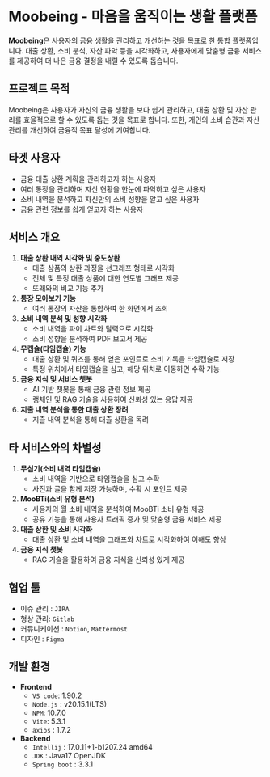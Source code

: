 # Moobeing - 마음을 움직이는 생활 플랫폼

**Moobeing**은 사용자의 금융 생활을 관리하고 개선하는 것을 목표로 한 통합 플랫폼입니다. 대출 상환, 소비 분석, 자산 파악 등을 시각화하고, 사용자에게 맞춤형 금융 서비스를 제공하여 더 나은 금융 결정을 내릴 수 있도록 돕습니다.

## 프로젝트 목적

Moobeing은 사용자가 자신의 금융 생활을 보다 쉽게 관리하고, 대출 상환 및 자산 관리를 효율적으로 할 수 있도록 돕는 것을 목표로 합니다. 또한, 개인의 소비 습관과 자산 관리를 개선하여 금융적 목표 달성에 기여합니다.

## 타겟 사용자

- 금융 대출 상환 계획을 관리하고자 하는 사용자
- 여러 통장을 관리하며 자산 현황을 한눈에 파악하고 싶은 사용자
- 소비 내역을 분석하고 자신만의 소비 성향을 알고 싶은 사용자
- 금융 관련 정보를 쉽게 얻고자 하는 사용자

## 서비스 개요

1. **대출 상환 내역 시각화 및 중도상환**
    - 대출 상품의 상환 과정을 선그래프 형태로 시각화
    - 전체 및 특정 대출 상품에 대한 연도별 그래프 제공
    - 또래와의 비교 기능 추가
2. **통장 모아보기 기능**
    - 여러 통장의 자산을 통합하여 한 화면에서 조회
3. **소비 내역 분석 및 성향 시각화**
    - 소비 내역을 파이 차트와 달력으로 시각화
    - 소비 성향을 분석하여 PDF 보고서 제공
4. **무캡슐(타임캡슐) 기능**
    - 대출 상환 및 퀴즈를 통해 얻은 포인트로 소비 기록을 타임캡슐로 저장
    - 특정 위치에서 타임캡슐을 심고, 해당 위치로 이동하면 수확 가능
5. **금융 지식 및 서비스 챗봇**
    - AI 기반 챗봇을 통해 금융 관련 정보 제공
    - 랭체인 및 RAG 기술을 사용하여 신뢰성 있는 응답 제공
6. **지출 내역 분석을 통한 대출 상환 장려**
    - 지출 내역 분석을 통해 대출 상환을 독려

## 타 서비스와의 차별성

1. **무심기(소비 내역 타임캡슐)**
    - 소비 내역을 기반으로 타임캡슐을 심고 수확
    - 사진과 글을 함께 저장 가능하며, 수확 시 포인트 제공
2. **MooBTi(소비 유형 분석)**
    - 사용자의 월 소비 내역을 분석하여 MooBTi 소비 유형 제공
    - 공유 기능을 통해 사용자 트래픽 증가 및 맞춤형 금융 서비스 제공
3. **대출 상환 및 소비 시각화**
    - 대출 상환 및 소비 내역을 그래프와 차트로 시각화하여 이해도 향상
4. **금융 지식 챗봇**
    - RAG 기술을 활용하여 금융 지식을 신뢰성 있게 제공

## 협업 툴

- 이슈 관리 : `JIRA`
- 형상 관리: `Gitlab`
- 커뮤니케이션 : `Notion`, `Mattermost`
- 디자인 : `Figma`

## 개발 환경

- **Frontend**
    - `VS code`: 1.90.2
    - `Node.js` : v20.15.1(LTS)
    - `NPM`: 10.7.0
    - `Vite`: 5.3.1
    - `axios` : 1.7.2
- **Backend**
    - `Intellij` : 17.0.11+1-b1207.24 amd64
    - `JDK` : Java17 OpenJDK
    - `Spring boot` : 3.3.1